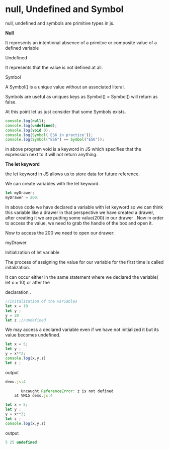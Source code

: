 # null, Undefined and Symbol

null, undefined and symbols are primitive types in js.

**Null**

It represents an intentional absence of a primitve or composite value of a defined variable

Undefined

It represents that the value is not defined at all.

Symbol

A Symbol() is  a unique value without an associated literal.

Symbols are useful as uniques keys as Symbol() = Symbol() will return as false.

At this point let us just consider that some Symbols exists. 

```jsx
console.log(null);
console.log(undefined);
console.log(void 0);
console.log(Symbol('ES6 in practice'));
console.log(Symbol("ES6") == Symbol("ES6"));
```

in above program void is a keyword in JS which specifies that the expression next to it will not return anything.

**The let keyword**

the let keyword in JS  allows us to store data for future reference.

We can create variables with the let keyword. 

```jsx
let myDrawer;
myDrawer = 200;
```

In above code we have declared a variable with let keyword so we can think this variable like a drawer in that perspective we have created a drawer, after creating it we are putting some value(200) in our drawer . Now in order to access the value, we need to grab the handle of the box and open it. 

Now to access the 200 we need to open our drawer:

myDrawer

Initialization of let variable

The process of assigning the value for our variable for the first time is called initalization.

It can occur either in the same statement where we declared the variable( let x = 10) or after the 

declaration .

```jsx
//initalization of the variables
let x = 10 
let y ;
y = 20 
let z ;//undefined 
```

We may access a declared variable even if we have not initialized it but its value becomes undefined.

```jsx
let x = 5;
let y ;
y = x**2;
console.log(x,y,z)
let z ;
```

output

```jsx
demo.js:4 
        
       Uncaught ReferenceError: z is not defined
    at VM15 demo.js:4
```

```jsx
let x = 5;
let y ;
y = x**2;
let z ;
console.log(x,y,z)

```

output 

```jsx
5 25 undefined
```